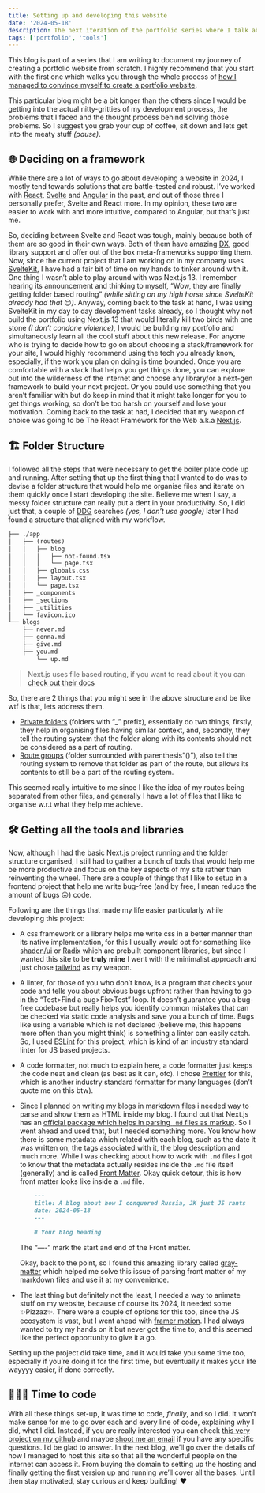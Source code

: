```yaml
---
title: Setting up and developing this website
date: '2024-05-18'
description: The next iteration of the portfolio series where I talk about choosing the tech stack for my website and the thought process behind it.
tags: ['portfolio', 'tools']
---
```


This blog is part of a series that I am writing to document my journey of creating a portfolio website from scratch. I highly recommend that you start with the first one which walks you through the whole process of [how I managed to convince myself to create a portfolio website](/blog/building_portfolio_1).

This particular blog might be a bit longer than the others since I would be getting into the actual nitty-gritties of my development process, the problems that I faced and the thought process behind solving those problems. So I suggest you grab your cup of coffee, sit down and lets get into the meaty stuff _(pause)_.

## 🌐 Deciding on a framework

While there are a lot of ways to go about developing a website in 2024, I mostly tend towards solutions that are battle-tested and robust. I’ve worked with [React](https://react.dev/), [Svelte](https://svelte.dev/) and [Angular](https://angular.io/) in the past, and out of those three I personally prefer, Svelte and React more. In my opinion, these two are easier to work with and more intuitive, compared to Angular, but that’s just me.

So, deciding between Svelte and React was tough, mainly because both of them are so good in their own ways. Both of them have amazing [DX](https://github.blog/2023-06-08-developer-experience-what-is-it-and-why-should-you-care/), good library support and offer out of the box meta-frameworks supporting them. Now, since the current project that I am working on in my company uses [SvelteKit](https://kit.svelte.dev/), I have had a fair bit of time on my hands to tinker around with it. One thing I wasn’t able to play around with was Next.js 13. I remember hearing its announcement and thinking to myself, “Wow, they are finally getting folder based routing” _(while sitting on my high horse since SvelteKit already had that_ 😌*)*. Anyway, coming back to the task at hand, I was using SvelteKit in my day to day development tasks already, so I thought why not build the portfolio using Next.js 13 that would literally kill two birds with one stone _(I don’t condone violence)_, I would be building my portfolio and simultaneously learn all the cool stuff about this new release. For anyone who is trying to decide how to go on about choosing a stack/framework for your site, I would highly recommend using the tech you already know, especially, if the work you plan on doing is time bounded. Once you are comfortable with a stack that helps you get things done, you can explore out into the wilderness of the internet and choose any library/or a next-gen framework to build your next project. Or you could use something that you aren’t familiar with but do keep in mind that it might take longer for you to get things working, so don’t be too harsh on yourself and lose your motivation. Coming back to the task at had, I decided that my weapon of choice was going to be The React Framework for the Web a.k.a [Next.js](https://nextjs.org/).

## 🏗️ Folder Structure

I followed all the steps that were necessary to get the boiler plate code up and running. After setting that up the first thing that I wanted to do was to devise a folder structure that would help me organise files and iterate on them quickly once I start developing the site. Believe me when I say, a messy folder structure can really put a dent in your productivity. So, I did just that, a couple of [DDG](https://duckduckgo.com/) searches _(yes, I don’t use google)_ later I had found a structure that aligned with my workflow.

```txt
├── ./app
│   ├── (routes)
│   │   ├── blog
│   │   │   ├── not-found.tsx
│   │   │   └── page.tsx
│   │   ├── globals.css
│   │   ├── layout.tsx
│   │   └── page.tsx
│   ├── _components
│   ├── _sections
│   ├── _utilities
│   └── favicon.ico
└── blogs
    ├── never.md
    ├── gonna.md
    ├── give.md
    ├── you.md
        └── up.md
```

> Next.js uses file based routing, if you want to read about it you can [check out their docs](https://nextjs.org/docs/app/building-your-application/routing)

So, there are 2 things that you might see in the above structure and be like wtf is that, lets address them.

- [Private folders](https://nextjs.org/docs/app/building-your-application/routing/colocation#private-folders) (folders with “\_” prefix), essentially do two things, firstly, they help in organising files having similar context, and, secondly, they tell the routing system that the folder along with its contents should not be considered as a part of routing.
- [Route groups](https://nextjs.org/docs/app/building-your-application/routing/colocation#route-groups) (folder surrounded with parenthesis”()”), also tell the routing system to remove that folder as part of the route, but allows its contents to still be a part of the routing system.

This seemed really intuitive to me since I like the idea of my routes being separated from other files, and generally I have a lot of files that I like to organise w.r.t what they help me achieve.

## 🛠️ Getting all the tools and libraries

Now, although I had the basic Next.js project running and the folder structure organised, I still had to gather a bunch of tools that would help me be more productive and focus on the key aspects of my site rather than reinventing the wheel. There are a couple of things that I like to setup in a frontend project that help me write bug-free (and by free, I mean reduce the amount of bugs 😛) code.

Following are the things that made my life easier particularly while developing this project:

- A css framework or a library helps me write css in a better manner than its native implementation, for this I usually would opt for something like [shadcn/ui](https://ui.shadcn.com/) or [Radix](https://www.radix-ui.com/) which are prebuilt component libraries, but since I wanted this site to be **truly mine** I went with the minimalist approach and just chose [tailwind](https://tailwindcss.com/) as my weapon.
- A linter, for those of you who don’t know, is a program that checks your code and tells you about obvious bugs upfront rather than having to go in the “Test>Find a bug>Fix>Test” loop. It doesn’t guarantee you a bug-free codebase but really helps you identify common mistakes that can be checked via static code analysis and save you a bunch of time. Bugs like using a variable which is not declared (believe me, this happens more often than you might think) is something a linter can easily catch. So, I used [ESLint](https://eslint.org/) for this project, which is kind of an industry standard linter for JS based projects.
- A code formatter, not much to explain here, a code formatter just keeps the code neat and clean (as best as it can, ofc). I chose [Prettier](https://prettier.io/) for this, which is another industry standard formatter for many languages (don’t quote me on this btw).
- Since I planned on writing my blogs in [markdown files](https://www.markdownguide.org/getting-started/) i needed way to parse and show them as HTML inside my blog. I found out that Next.js has an [official package which helps in parsing `.md` files as markup](https://nextjs.org/docs/app/building-your-application/configuring/mdx). So I went ahead and used that, but I needed something more. You know how there is some metadata which related with each blog, such as the date it was written on, the tags associated with it, the blog description and much more. While I was checking about how to work with `.md` files I got to know that the metadata actually resides inside the `.md` file itself (generally) and is called [Front Matter](https://daily-dev-tips.com/posts/what-exactly-is-frontmatter/). Okay quick detour, this is how front matter looks like inside a `.md` file.

  ```markdown
      ---
      title: A blog about how I conquered Russia, JK just JS rants
      date: 2024-05-18
      ---

      # Your blog heading
  ```

  The “—-” mark the start and end of the Front matter.

  Okay, back to the point, so I found this amazing library called [gray-matter](https://github.com/jonschlinkert/gray-matter) which helped me solve this issue of parsing front matter of my markdown files and use it at my convenience.

- The last thing but definitely not the least, I needed a way to animate stuff on my website, because of course its 2024, it needed some ✨Pizzaz✨. There were a couple of options for this too, since the JS ecosystem is vast, but I went ahead with [framer motion](https://www.framer.com/motion/introduction/). I had always wanted to try my hands on it but never got the time to, and this seemed like the perfect opportunity to give it a go.

Setting up the project did take time, and it would take you some time too, especially if you’re doing it for the first time, but eventually it makes your life wayyyy easier, if done correctly.

## 👨🏽‍💻 Time to code

With all these things set-up, it was time to code, _finally_, and so I did. It won’t make sense for me to go over each and every line of code, explaining why I did, what I did. Instead, if you are really interested you can check [this very project on my github](https://github.com/souvikmishra/portfolio) and maybe [shoot me an email](mailto:mishra.souvik911@gmail.com) if you have any specific questions. I’d be glad to answer.
In the next blog, we’ll go over the details of how I managed to host this site so that all the wonderful people on the internet can access it. From buying the domain to setting up the hosting and finally getting the first version up and running we’ll cover all the bases. Until then stay motivated, stay curious and keep building! ❤️
